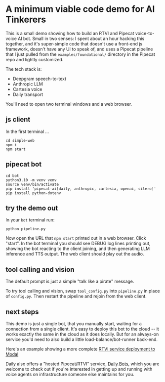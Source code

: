 # A minimum viable code demo for AI Tinkerers

This is a small demo showing how to build an RTVI and Pipecat voice-to-voice AI bot. Small in two senses: I spent about an hour hacking this together, and it's super-simple code that doesn't use a front-end js framework, doesn't have any UI to speak of, and uses a Pipecat pipeline that I just pulled from the `examples/foundational/` directory in the Pipecat repo and lightly customized.

The tech stack is:
  - Deepgram speech-to-text
  - Anthropic LLM
  - Cartesia voice
  - Daily transport

You'll need to open two terminal windows and a web browser.

## js client

In the first terminal ...

```
cd simple-web
npm i
npm start
```

## pipecat bot

```
cd bot
python3.10 -m venv venv
source venv/bin/activate
pip install 'pipecat-ai[daily, anthropic, cartesia, openai, silero]'
pip install python-dotenv
```

## try the demo out

In your `bot` terminal run:

```
python pipeline.py
```

Now open the URL that `npm start` printed out in a web browser. Click "start". In the bot terminal you should see DEBUG log lines printing out, showing the bot reacting to the client joining, and then generating LLM inference and TTS output. The web client should play out the audio.

## tool calling and vision

The default prompt is just a simple "talk like a pirate" message.

To try tool calling and vision, swap `tool_config.py` into `pipeline.py` in place of `config.py`. Then restart the pipeline and rejoin from the web client.

## next steps

This demo is just a single bot, that you manually start, waiting for a connection from a single client. It's easy to deploy this bot to the cloud -- it works exactly the same in the cloud as it does locally. But for an always-on service you'd need to also build a little load-balance/bot-runner back-end.

Here's an example showing a more complete [RTVI service deployment to Modal](https://github.com/rtvi-ai/rtvi-infra-examples/tree/main/02-modal.com)

Daily also offers a "hosted Pipecat/RTVI" service, [Daily Bots](https://www.daily.co/products/daily-bots/), which you are welcome to check out if you're interested in getting up and running with voice agents on infrastructure someone else maintains for you.